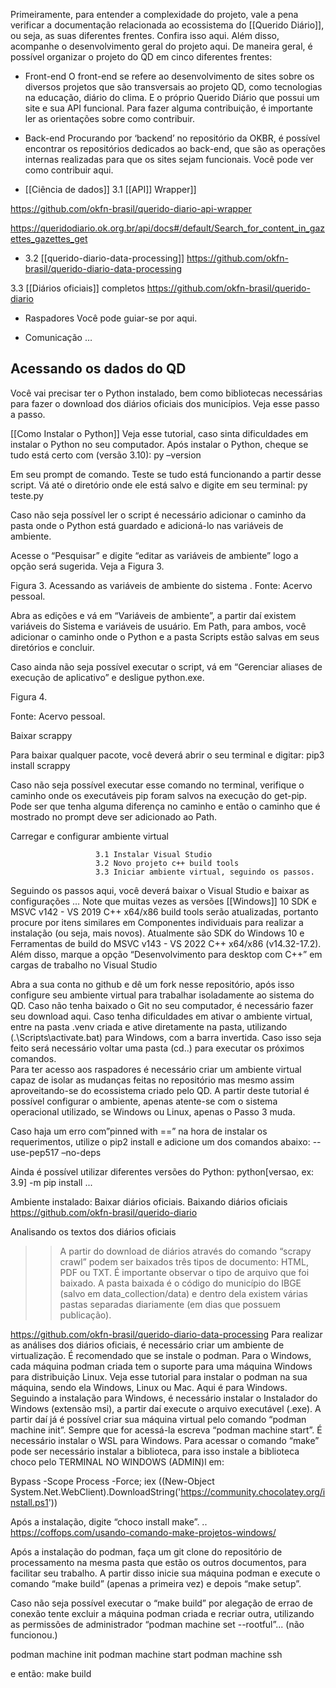 Primeiramente, para entender a complexidade do projeto, vale a pena verificar a documentação relacionada ao ecossistema do [[Querido Diário]], ou seja, as suas diferentes frentes. Confira isso aqui. Além disso, acompanhe o desenvolvimento geral do projeto aqui.
De maneira geral, é possível organizar o projeto do QD em cinco diferentes frentes:

- Front-end
O front-end se refere ao desenvolvimento de sites sobre os diversos projetos que são transversais ao projeto QD, como tecnologias na educação, diário do clima. E o próprio Querido Diário que possui um site e sua API funcional. Para fazer alguma contribuição, é importante ler as orientações sobre como contribuir.

- Back-end
Procurando por ‘backend’ no repositório da OKBR, é possível encontrar os repositórios dedicados ao back-end, que são as operações internas realizadas para que os sites sejam funcionais. Você pode ver como contribuir aqui.

- [[Ciência de dados]]
3.1 [[API]] Wrapper]]

https://github.com/okfn-brasil/querido-diario-api-wrapper

https://queridodiario.ok.org.br/api/docs#/default/Search_for_content_in_gazettes_gazettes_get


- 3.2 [[querido-diario-data-processing]]
https://github.com/okfn-brasil/querido-diario-data-processing

3.3 [[Diários oficiais]] completos
https://github.com/okfn-brasil/querido-diario

- Raspadores
Você pode guiar-se por aqui.

- Comunicação
…

## **Acessando os dados do QD**

Você vai precisar ter o Python instalado, bem como bibliotecas necessárias para fazer o download dos diários oficiais dos municípios. Veja esse passo a passo.

[[Como Instalar o Python]]
Veja esse tutorial, caso sinta dificuldades em instalar o Python no seu computador.
Após instalar o Python, cheque se tudo está certo com (versão 3.10):
py –version 

Em seu prompt de comando. Teste se tudo está funcionando a partir desse script.
Vá até o diretório onde ele está salvo e digite em seu terminal:
py teste.py

Caso não seja possível ler o script é necessário adicionar o caminho da pasta onde o Python está guardado e adicioná-lo nas variáveis de ambiente.

Acesse o “Pesquisar” e digite “editar as variáveis de ambiente” logo a opção será sugerida. Veja a Figura 3.

Figura 3. Acessando as variáveis de ambiente do sistema
. 
Fonte: Acervo pessoal.

Abra as edições e vá em “Variáveis de ambiente”, a partir daí existem variáveis do Sistema e variáveis de usuário. Em Path, para ambos, você adicionar o caminho onde o Python e a pasta Scripts estão salvas em seus diretórios e concluir. 

Caso ainda não seja possível executar o script, vá em “Gerenciar aliases de execução de aplicativo” e desligue python.exe.

Figura 4. 

Fonte: Acervo pessoal.

Baixar scrappy

Para baixar qualquer pacote, você deverá abrir o seu terminal e digitar:
pip3 install scrappy

Caso não seja possível executar esse comando no terminal, verifique o caminho onde os executáveis pip foram salvos na execução do get-pip. Pode ser que tenha alguma diferença no caminho e então o caminho que é mostrado no prompt deve ser adicionado ao Path.

Carregar e configurar ambiente virtual

                       3.1 Instalar Visual Studio
                       3.2 Novo projeto c++ build tools
                       3.3 Iniciar ambiente virtual, seguindo os passos. 

Seguindo os passos aqui, você deverá baixar o Visual Studio e baixar as configurações … Note que muitas vezes as versões [[Windows]] 10 SDK e MSVC v142 - VS 2019 C++ x64/x86 build tools serão atualizadas, portanto procure por itens similares em Componentes individuais para realizar a instalação (ou seja, mais novos). Atualmente são SDK do Windows 10 e Ferramentas de build do MSVC v143 - VS 2022 C++ x64/x86 (v14.32-17.2). Além disso, marque a opção “Desenvolvimento para desktop com C++” em cargas de trabalho no Visual Studio


Abra a sua conta no github e dê um fork nesse repositório, após isso configure seu ambiente virtual para trabalhar isoladamente ao sistema do QD. Caso não tenha baixado o Git no seu computador, é necessário fazer seu download aqui. 
Caso tenha dificuldades em ativar o ambiente virtual, entre na pasta .venv criada e ative diretamente na pasta, utilizando (.\Scripts\activate.bat) para Windows, com a barra invertida. Caso isso seja feito será necessário voltar uma pasta (cd..) para executar os próximos comandos.  
Para ter acesso aos raspadores é necessário criar um ambiente virtual capaz de isolar as mudanças feitas no repositório mas mesmo assim aproveitando-se do ecossistema criado pelo QD. A partir deste tutorial é possível configurar o ambiente, apenas atente-se com o sistema operacional utilizado, se Windows ou Linux, apenas o Passo 3 muda.

Caso haja um erro com”pinned with ==” na hora de instalar os requerimentos, utilize o pip2 install e adicione um dos comandos abaixo:
--use-pep517
–no-deps

Ainda é possível utilizar diferentes versões do Python:
python[versao, ex: 3.9] -m pip install ...

Ambiente instalado: Baixar diários oficiais.
Baixando diários oficiais
https://github.com/okfn-brasil/querido-diario

Analisando os textos dos diários oficiais
>> A partir do download de diários através do comando “scrapy crawl” podem ser baixados três tipos de documento: HTML, PDF ou TXT. É importante observar o tipo de arquivo que foi baixado.
A pasta baixada é o código do município do IBGE (salvo em data_collection/data) e dentro dela existem várias pastas separadas diariamente (em dias que possuem publicação).

https://github.com/okfn-brasil/querido-diario-data-processing
Para realizar as análises dos diários oficiais, é necessário criar um ambiente de virtualização. É recomendado que se instale o podman. Para o Windows, cada máquina podman criada tem o suporte para uma máquina Windows para distribuição Linux. Veja esse tutorial para instalar o podman na sua máquina, sendo ela Windows, Linux ou Mac. Aqui é para Windows.
Seguindo a instalação para Windows, é necessário instalar o Instalador do Windows (extensão msi), a partir daí execute o arquivo executável (.exe).
A partir daí já é possível criar sua máquina virtual pelo comando “podman machine init”. Sempre que for acessá-la escreva “podman machine start”. É necessário instalar o WSL para Windows.
Para acessar o comando “make” pode ser necessário instalar a biblioteca, para isso instale a biblioteca choco pelo TERMINAL NO WINDOWS (ADMIN)l em:

Bypass -Scope Process -Force; iex ((New-Object System.Net.WebClient).DownloadString('https://community.chocolatey.org/install.ps1'))

Após a instalação, digite “choco install make”. .. https://coffops.com/usando-comando-make-projetos-windows/

Após a instalação do podman, faça um git clone do repositório de processamento na mesma pasta que estão os outros documentos, para facilitar seu trabalho. A partir disso inicie sua máquina podman e execute o comando “make build” (apenas a primeira vez) e depois “make setup”.

Caso não seja possível executar o “make build” por alegação de errao de conexão tente excluir a máquina podman criada e recriar outra, utilizando as permissões de administrador “podman machine set  --rootful”... (não funcionou.)

podman machine init
podman machine start
podman machine ssh

e então: make build
